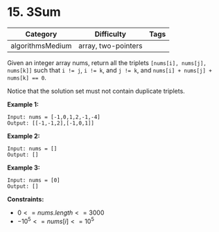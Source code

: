 # 15. 3Sum

|Category|Difficulty|Tags|
|:-:|:-:|:-:|
|algorithmsMedium|array, two-pointers|

Given an integer array nums, return all the triplets `[nums[i], nums[j], nums[k]]` such that `i != j`, `i != k`, and `j != k`, and `nums[i] + nums[j] + nums[k] == 0`.

Notice that the solution set must not contain duplicate triplets.

**Example 1:**

``` text
Input: nums = [-1,0,1,2,-1,-4]
Output: [[-1,-1,2],[-1,0,1]]
```

**Example 2:**

``` text
Input: nums = []
Output: []
```

**Example 3:**

``` text
Input: nums = [0]
Output: []
```

**Constraints:**

+ $0 <= nums.length <= 3000$
+ $-10^{5} <= nums[i] <= 10^{5}$

